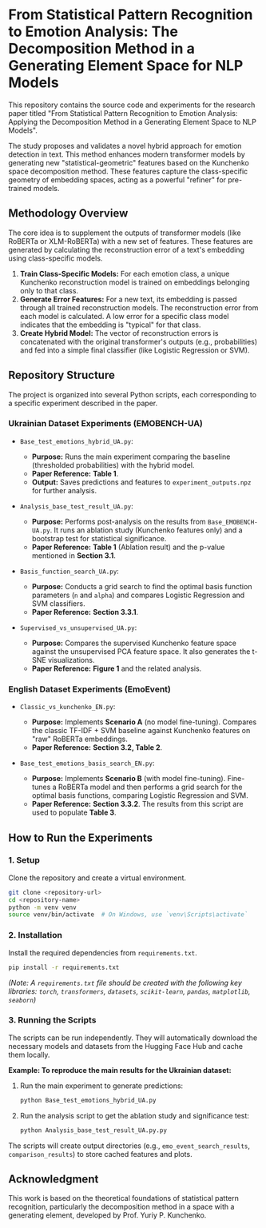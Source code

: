 # From Statistical Pattern Recognition to Emotion Analysis: The Decomposition Method in a Generating Element Space for NLP Models

This repository contains the source code and experiments for the research paper titled "From Statistical Pattern Recognition to Emotion Analysis: Applying the Decomposition Method in a Generating Element Space to NLP Models".

The study proposes and validates a novel hybrid approach for emotion detection in text. This method enhances modern transformer models by generating new "statistical-geometric" features based on the Kunchenko space decomposition method. These features capture the class-specific geometry of embedding spaces, acting as a powerful "refiner" for pre-trained models.

## Methodology Overview

The core idea is to supplement the outputs of transformer models (like RoBERTa or XLM-RoBERTa) with a new set of features. These features are generated by calculating the reconstruction error of a text's embedding using class-specific models.

1.  **Train Class-Specific Models:** For each emotion class, a unique Kunchenko reconstruction model is trained on embeddings belonging only to that class.
2.  **Generate Error Features:** For a new text, its embedding is passed through all trained reconstruction models. The reconstruction error from each model is calculated. A low error for a specific class model indicates that the embedding is "typical" for that class.
3.  **Create Hybrid Model:** The vector of reconstruction errors is concatenated with the original transformer's outputs (e.g., probabilities) and fed into a simple final classifier (like Logistic Regression or SVM).

## Repository Structure

The project is organized into several Python scripts, each corresponding to a specific experiment described in the paper.

### Ukrainian Dataset Experiments (EMOBENCH-UA)

*   `Base_test_emotions_hybrid_UA.py`:
    *   **Purpose:** Runs the main experiment comparing the baseline (thresholded probabilities) with the hybrid model.
    *   **Paper Reference:** **Table 1**.
    *   **Output:** Saves predictions and features to `experiment_outputs.npz` for further analysis.

*   `Analysis_base_test_result_UA.py`:
    *   **Purpose:** Performs post-analysis on the results from `Base_EMOBENCH-UA.py`. It runs an ablation study (Kunchenko features only) and a bootstrap test for statistical significance.
    *   **Paper Reference:** **Table 1** (Ablation result) and the p-value mentioned in **Section 3.1**.

*   `Basis_function_search_UA.py`:
    *   **Purpose:** Conducts a grid search to find the optimal basis function parameters (`n` and `alpha`) and compares Logistic Regression and SVM classifiers.
    *   **Paper Reference:** **Section 3.3.1**.

*   `Supervised_vs_unsupervised_UA.py`:
    *   **Purpose:** Compares the supervised Kunchenko feature space against the unsupervised PCA feature space. It also generates the t-SNE visualizations.
    *   **Paper Reference:** **Figure 1** and the related analysis.

### English Dataset Experiments (EmoEvent)

*   `Classic_vs_kunchenko_EN.py`:
    *   **Purpose:** Implements **Scenario A** (no model fine-tuning). Compares the classic TF-IDF + SVM baseline against Kunchenko features on "raw" RoBERTa embeddings.
    *   **Paper Reference:** **Section 3.2, Table 2**.

*   `Base_test_emotions_basis_search_EN.py`:
    *   **Purpose:** Implements **Scenario B** (with model fine-tuning). Fine-tunes a RoBERTa model and then performs a grid search for the optimal basis functions, comparing Logistic Regression and SVM.
    *   **Paper Reference:** **Section 3.3.2**. The results from this script are used to populate **Table 3**.


## How to Run the Experiments

### 1. Setup

Clone the repository and create a virtual environment.

```bash
git clone <repository-url>
cd <repository-name>
python -m venv venv
source venv/bin/activate  # On Windows, use `venv\Scripts\activate`
```

### 2. Installation

Install the required dependencies from `requirements.txt`.

```bash
pip install -r requirements.txt
```
*(Note: A `requirements.txt` file should be created with the following key libraries: `torch`, `transformers`, `datasets`, `scikit-learn`, `pandas`, `matplotlib`, `seaborn`)*

### 3. Running the Scripts

The scripts can be run independently. They will automatically download the necessary models and datasets from the Hugging Face Hub and cache them locally.

**Example: To reproduce the main results for the Ukrainian dataset:**

1.  Run the main experiment to generate predictions:
    ```bash
    python Base_test_emotions_hybrid_UA.py
    ```
2.  Run the analysis script to get the ablation study and significance test:
    ```bash
    python Analysis_base_test_result_UA.py.py
    ```

The scripts will create output directories (e.g., `emo_event_search_results`, `comparison_results`) to store cached features and plots.

## Acknowledgment

This work is based on the theoretical foundations of statistical pattern recognition, particularly the decomposition method in a space with a generating element, developed by Prof. Yuriy P. Kunchenko.